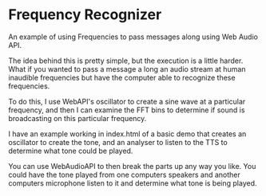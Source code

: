 # Frequency Recognizer
An example of using Frequencies to pass messages along using Web Audio API.

The idea behind this is pretty simple, but the execution is a little harder. What if you wanted to pass a message a long an audio stream at human inaudible frequencies but have the computer able to recognize these frequencies.

To do this, I use WebAPI's oscillator to create a sine wave at a particular frequency, and then I can examine the FFT bins to determine if sound is broadcasting on this particular frequency.

I have an example working in index.html of a basic demo that creates an oscillator to create the tone, and an analyser to listen to the TTS to determine what tone could be played.

You can use WebAudioAPI to then break the parts up any way you like. You could have the tone played from one computers speakers and another computers microphone listen to it and determine what tone is being played.
